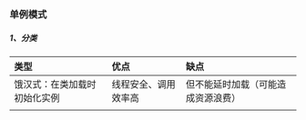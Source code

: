 ### 单例模式

##### 1、分类

| 类型 | 优点 | 缺点 |
| :--- | :--- | :--- |
| 饿汉式：在类加载时初始化实例 | 线程安全、调用效率高 | 但不能延时加载（可能造成资源浪费） |
|  |  |  |



